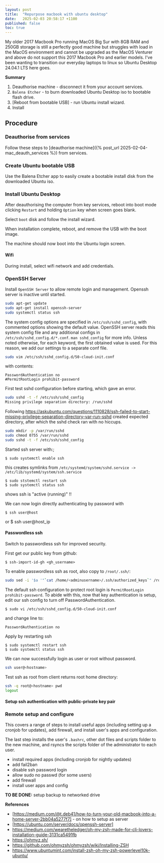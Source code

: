 ```yaml
---
layout: post
title:  "Repurpose macbook with ubuntu desktop"
date:   2025-02-03 20:58:17 +1100
published: false
toc: true
---
```


My older 2017 Macbook Pro running MacOS Big Sur with 8GB RAM and 250GB storage is still a perfectly good machine but struggles with load in the MacOS environment and cannot be upgraded as the MacOS Venturer and above do not support this 2017 Macbook Pro and earlier models. I've been wanting to transition our everyday laptops to linux so Ubuntu Desktop 24.04.1 LTS here goes.

**Summary**

1. Deauthorise machine - disconnect it from your account services.
2. `Balena Etcher` - to burn downloaded Ubuntu Desktop iso to bootable flash drive.
3. [Reboot from bootable USB] - run Ubuntu install wizard.
4. Install

## Procedure

### Deauthorise from services

Follow these steps to [deauthorise machine]({% post_url 2025-02-04-mac_deauth_services %}) from services.


### Create Ubuntu bootable USB

Use the Balena Etcher app to easily create a bootable install disk from the downloaded Ubuntu iso.

### Install Ubuntu Desktop

After deauthorising the computer from key services, reboot into boot mode clicking `Restart` and holding `Option` key when screen goes blank.

Select `boot` disk and follow the install wizard.

When installation complete, reboot, and remove the USB with the boot image.

The machine should now boot into the Ubuntu login screen.

#### Wifi

During install, select wifi network and add credentials.


### OpenSSH Server

Install `OpenSSH Server` to allow remote login and management. Openssh server is inactive until started.

```bash
sudo apt-get update
sudo apt-get install openssh-server
sudo systemctl status ssh
```

The system config options are specified in `/etc/ssh/sshd_config`, with commented options showing the default value. OpenSSH server reads this system config file and any additional configs in `/etc/ssh/sshd_config.d/*.conf`. `man sshd_config` for more info. Unless noted otherwise, for each keyword, the first obtained value is used. For this reason, we add our settings to a separate conf file.

```bash
sudo vim /etc/ssh/sshd_config.d/50-cloud-init.conf
```
with contents:
```
PasswordAuthentication no
#PermitRootLogin prohibit-password
```

First test sshd configuration before starting, which gave an error.

```bash
sudo sshd -t -f /etc/ssh/sshd_config
Missing privilege separation directory: /run/sshd
```

Following https://askubuntu.com/questions/1110828/ssh-failed-to-start-missing-privilege-separation-directory-var-run-sshd created expected directory, after which the sshd check ran with no hiccups.

```bash
sudo mkdir -p /var/run/sshd
sudo chmod 0755 /var/run/sshd
sudo sshd -t -f /etc/ssh/sshd_config
```

Started ssh server with:;

    $ sudo systemctl enable ssh

this creates symlinks from `/etc/systemd/system/sshd.service -> /etc/lib/systemd/system/ssh.service`

    $ sudo ststemctl restart ssh
    $ sudo systemctl status ssh

shows ssh is "active (running)" !!

We can now login directly authenticating by password with

    $ ssh user@host

or
    $ ssh user@host_ip


#### Passwordless ssh

Switch to passwordless ssh for improved security.

First get our public key from github:

    $ ssh-import-id-gh <gh_username>

To enable passwordless ssh as root, also copy to `/root/.ssh/`:

```bash
sudo sed -i '$a '"`cat /home/<adminusername>/.ssh/authorized_keys`" /root/.ssh/authorized_keys
```

The default ssh configuration to protect root login is `PermitRootLogin prohibit-password`. To abide with this, now that key authentication is setup, edit our ssh config to turn off PasswordAuthentication.

    $ sudo vi /etc/ssh/sshd_config.d/50-cloud-init.conf

and change line to:

    PasswordAuthentication no

Apply by restarting ssh

    $ sudo systemctl restart ssh
    $ sudo systemctl status ssh

We can now successfully login as user or root without password.

```bash
ssh user@<hostname>
```

Test ssh as root from client returns root home directory:

```bash
ssh -q root@<hostname> pwd
logout
```











#### Setup ssh authentication with public-private key pair



### Remote setup and configure

This covers a range of steps to install useful apps (including setting up a cronjob for updates), add firewall, and install user's apps and configuration.

The last step installs the user's `.bashrc`, other dot files and scripts folder to the new machine, and rsyncs the scripts folder of the administrator to each user.

- install required apps (including cronjob for nightly updates)
- add fail2ban
- disable ssh password login
- allow sudo no passwd (for some users)
- add firewall
- install user apps and config


**TO BE DONE:** setup backup to networked drive


**References**

- [https://medium.com/@t.deb41/how-to-turn-your-old-macbook-into-a-home-server-2bb04a5277f7] - on how to setup as server
- [https://ubuntu.com/server/docs/openssh-server]
- https://medium.com/wearetheledger/oh-my-zsh-made-for-cli-lovers-installation-guide-3131ca5491fb
- https://ohmyz.sh/
- https://github.com/ohmyzsh/ohmyzsh/wiki/Installing-ZSH
- https://www.ubuntumint.com/install-zsh-oh-my-zsh-powerlevel10k-ubuntu/
